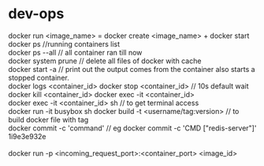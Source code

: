 # dev-ops
docker run <image_name> = docker create <image_name> + docker start <container id> <BR>
docker ps //running containers list <BR>
docker ps --all // all container ran till now <BR>
docker system prune // delete all files of docker with cache <BR>
docker start -a // print out the output comes from the container also starts a stopped container. <BR>
docker logs <container_id> docker stop <container_id> // 10s default wait <BR>
docker kill <container_id> docker exec -it <container_id> <BR>
docker exec -it <container_id> sh // to get terminal access <BR>
docker run -it busybox sh docker build -t <username/tag:version> // to build docker file with tag <BR>
docker commit -c 'command' // eg docker commit -c 'CMD ["redis-server"]' 1i9e3e932e <BR>  
docker run -p <incoming_request_port>:<container_port> <image_id> <BR> 

